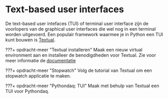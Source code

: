 # Text-based user interfaces

De text-based user intefaces (TUI) of terminal user interface zijn de voorlopers van de graphical user interfaces die wel nog in een terminal worden uitgevoerd. Een populair framework waarmee je in Python een TUI kunt bouwen is [Textual](https://textual.textualize.io).

???+ opdracht-meer "Textual installeren"
    Maak een nieuw virtual environment aan en installeer de benodigdheden voor Textual. Zie voor meer informatie de [documentatie](https://textual.textualize.io/getting_started/)

???+ opdracht-meer "Stopwatch" 
    Volg de tutorial van Textual om een stopwatch applicatie te maken.

???+ opdracht-meer "Pythondaq: TUI"
    Maak met behulp van Textual een TUI voor Pythondaq.
